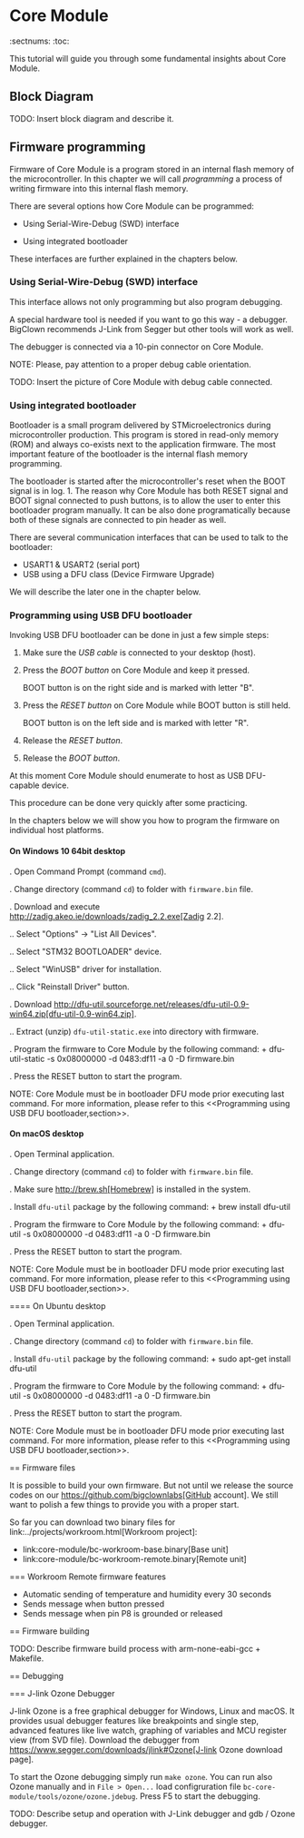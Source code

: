 # Core Module
:sectnums:
:toc:

This tutorial will guide you through some fundamental insights about Core Module.


## Block Diagram

TODO: Insert block diagram and describe it.


## Firmware programming

Firmware of Core Module is a program stored in an internal flash memory of the microcontroller.
In this chapter we will call _programming_ a process of writing firmware into this internal flash memory.

There are several options how Core Module can be programmed:

* Using Serial-Wire-Debug (SWD) interface

* Using integrated bootloader

These interfaces are further explained in the chapters below.


### Using Serial-Wire-Debug (SWD) interface

This interface allows not only programming but also program debugging.

A special hardware tool is needed if you want to go this way - a debugger.
BigClown recommends J-Link from Segger but other tools will work as well.

The debugger is connected via a 10-pin connector on Core Module.

NOTE: Please, pay attention to a proper debug cable orientation.

TODO: Insert the picture of Core Module with debug cable connected.


### Using integrated bootloader

Bootloader is a small program delivered by STMicroelectronics during microcontroller production.
This program is stored in read-only memory (ROM) and always co-exists next to the application firmware.
The most important feature of the bootloader is the internal flash memory programming.

The bootloader is started after the microcontroller's reset when the BOOT signal is in log. 1.
The reason why Core Module has both RESET signal and BOOT signal connected to push buttons, is to allow the user to enter this bootloader program manually.
It can be also done programatically because both of these signals are connected to pin header as well.

There are several communication interfaces that can be used to talk to the bootloader:

* USART1 & USART2 (serial port)
* USB using a DFU class (Device Firmware Upgrade)

We will describe the later one in the chapter below.


### Programming using USB DFU bootloader

Invoking USB DFU bootloader can be done in just a few simple steps:

1. Make sure the *USB cable* is connected to your desktop (host).

2. Press the *BOOT button* on Core Module and keep it pressed.

   BOOT button is on the right side and is marked with letter "B".

3. Press the *RESET button* on Core Module while BOOT button is still held.

   BOOT button is on the left side and is marked with letter "R".

4. Release the *RESET button*.

5. Release the *BOOT button*.

At this moment Core Module should enumerate to host as USB DFU-capable device.

This procedure can be done very quickly after some practicing.

In the chapters below we will show you how to program the firmware on individual host platforms.


#### On Windows 10 64bit desktop

. Open Command Prompt (command `cmd`).

. Change directory (command `cd`) to folder with `firmware.bin` file.

. Download and execute http://zadig.akeo.ie/downloads/zadig_2.2.exe[Zadig 2.2].

.. Select "Options" -> "List All Devices".

.. Select "STM32 BOOTLOADER" device.

.. Select "WinUSB" driver for installation.

.. Click "Reinstall Driver" button.

. Download http://dfu-util.sourceforge.net/releases/dfu-util-0.9-win64.zip[dfu-util-0.9-win64.zip].

.. Extract (unzip) `dfu-util-static.exe` into directory with firmware.

. Program the firmware to Core Module by the following command:
+
    dfu-util-static -s 0x08000000 -d 0483:df11 -a 0 -D firmware.bin

. Press the RESET button to start the program.

NOTE: Core Module must be in bootloader DFU mode prior executing last command.
For more information, please refer to this <<Programming using USB DFU bootloader,section>>.



#### On macOS desktop

. Open Terminal application.

. Change directory (command `cd`) to folder with `firmware.bin` file.

. Make sure http://brew.sh[Homebrew] is installed in the system.

. Install `dfu-util` package by the following command:
+
    brew install dfu-util

. Program the firmware to Core Module by the following command:
+
    dfu-util -s 0x08000000 -d 0483:df11 -a 0 -D firmware.bin

. Press the RESET button to start the program.

NOTE: Core Module must be in bootloader DFU mode prior executing last command.
For more information, please refer to this <<Programming using USB DFU bootloader,section>>.



==== On Ubuntu desktop

. Open Terminal application.

. Change directory (command `cd`) to folder with `firmware.bin` file.

. Install `dfu-util` package by the following command:
+
    sudo apt-get install dfu-util

. Program the firmware to Core Module by the following command:
+
    dfu-util -s 0x08000000 -d 0483:df11 -a 0 -D firmware.bin

. Press the RESET button to start the program.

NOTE: Core Module must be in bootloader DFU mode prior executing last command.
For more information, please refer to this <<Programming using USB DFU bootloader,section>>.


== Firmware files

It is possible to build your own firmware.
But not until we release the source codes on our https://github.com/bigclownlabs[GitHub account].
We still want to polish a few things to provide you with a proper start.

So far you can download two binary files for link:../projects/workroom.html[Workroom project]:

* link:core-module/bc-workroom-base.binary[Base unit]
* link:core-module/bc-workroom-remote.binary[Remote unit]


=== Workroom Remote firmware features

* Automatic sending of temperature and humidity every 30 seconds
* Sends message when button pressed
* Sends message when pin P8 is grounded or released


== Firmware building

TODO: Describe firmware build process with arm-none-eabi-gcc + Makefile.


== Debugging


=== J-link Ozone Debugger

J-link Ozone is a free graphical debugger for Windows, Linux and macOS.
It provides usual debugger features like breakpoints and single step, advanced features like live watch, graphing of variables and MCU register view (from SVD file).
Download the debugger from https://www.segger.com/downloads/jlink#Ozone[J-link Ozone download page].

To start the Ozone debugging simply run `make ozone`.
You can run also Ozone manually and in `File > Open...` load configruration file `bc-core-module/tools/ozone/ozone.jdebug`.
Press F5 to start the debugging.

TODO: Describe setup and operation with J-Link debugger and gdb / Ozone debugger.

